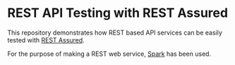 # REST API Testing with REST Assured

This repository demonstrates how REST based API services can be easily tested with 
[REST Assured][RestAssured]. 

For the purpose of making a REST web service, [Spark][SparkJava] has been used. 

[RestAssured]: https://github.com/jayway/rest-assured
[SparkJava]: http://sparkjava.com